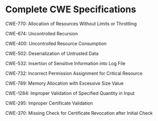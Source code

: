 

# Complete CWE Specifications

CWE-770: Allocation of Resources Without Limits or Throttling

CWE-674: Uncontrolled Recursion

CWE-400: Uncontrolled Resource Consumption

CWE-502: Deserialization of Untrusted Data

CWE-532: Insertion of Sensitive Information into Log File

CWE-732: Incorrect Permission Assignment for Critical Resource

CWE-789: Memory Allocation with Excessive Size Value

CWE-1284: Improper Validation of Specified Quantity in Input

CWE-295: Improper Certificate Validation

CWE-370: Missing Check for Certificate Revocation after Initial Check